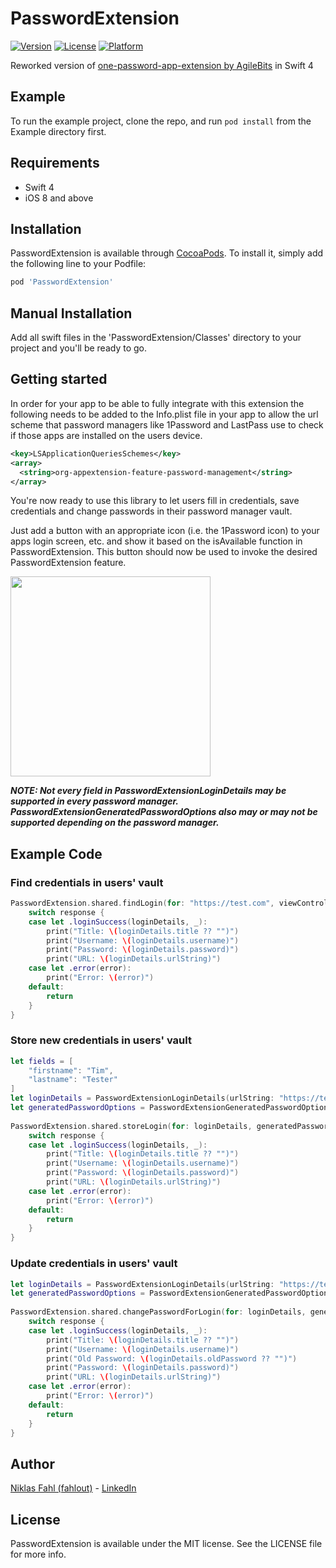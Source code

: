 # PasswordExtension

[![Version](https://img.shields.io/cocoapods/v/PasswordExtension.svg?style=flat)](http://cocoapods.org/pods/PasswordExtension)
[![License](https://img.shields.io/cocoapods/l/PasswordExtension.svg?style=flat)](http://cocoapods.org/pods/PasswordExtension)
[![Platform](https://img.shields.io/cocoapods/p/PasswordExtension.svg?style=flat)](http://cocoapods.org/pods/PasswordExtension)

Reworked version of [one-password-app-extension by AgileBits](https://github.com/agilebits/onepassword-app-extension) in Swift 4

## Example

To run the example project, clone the repo, and run `pod install` from the Example directory first.

## Requirements

- Swift 4
- iOS 8 and above

## Installation

PasswordExtension is available through [CocoaPods](http://cocoapods.org). To install
it, simply add the following line to your Podfile:

```ruby
pod 'PasswordExtension'
```

## Manual Installation

Add all swift files in the 'PasswordExtension/Classes' directory to your project and you'll be ready to go.

## Getting started

In order for your app to be able to fully integrate with this extension the following needs to be added to the Info.plist file in your app to allow the url scheme that password managers like 1Password and LastPass use to check if those apps are installed on the users device.

```XML
<key>LSApplicationQueriesSchemes</key>
<array>
  <string>org-appextension-feature-password-management</string>
</array>
```

You're now ready to use this library to let users fill in credentials, save credentials and change passwords in their password manager vault.

Just add a button with an appropriate icon (i.e. the 1Password icon) to your apps login screen, etc. and show it based on the isAvailable function in PasswordExtension. This button should now be used to invoke the desired PasswordExtension feature.

<img src="https://github.com/fahlout/PasswordExtension/raw/master/Resources/LoginScreen.png" width="320">

***NOTE: Not every field in PasswordExtensionLoginDetails may be supported in every password manager. PasswordExtensionGeneratedPasswordOptions also may or may not be supported depending on the password manager.***

## Example Code

### Find credentials in users' vault

```swift
PasswordExtension.shared.findLogin(for: "https://test.com", viewController: self, sender: nil) { (response) in
    switch response {
    case let .loginSuccess(loginDetails, _):
        print("Title: \(loginDetails.title ?? "")")
        print("Username: \(loginDetails.username)")
        print("Password: \(loginDetails.password)")
        print("URL: \(loginDetails.urlString)")
    case let .error(error):
        print("Error: \(error)")
    default:
        return
    }
}
```

### Store new credentials in users' vault

```swift
let fields = [
    "firstname": "Tim",
    "lastname": "Tester"
]
let loginDetails = PasswordExtensionLoginDetails(urlString: "https://test.com", username: "tester1337", password: "test1234", title: "Test App", notes: "Saved with PasswordExtension", fields: fields)
let generatedPasswordOptions = PasswordExtensionGeneratedPasswordOptions(minLength: 5, maxLength: 45)
        
PasswordExtension.shared.storeLogin(for: loginDetails, generatedPasswordOptions: generatedPasswordOptions, viewController: self, sender: nil) { (response) in
    switch response {
    case let .loginSuccess(loginDetails, _):
        print("Title: \(loginDetails.title ?? "")")
        print("Username: \(loginDetails.username)")
        print("Password: \(loginDetails.password)")
        print("URL: \(loginDetails.urlString)")
    case let .error(error):
        print("Error: \(error)")
    default:
        return
    }
}
```

### Update credentials in users' vault

```swift
let loginDetails = PasswordExtensionLoginDetails(urlString: "https://test.com", username: "tester1337", password: "test4231", oldPassword: "test1234", notes: "Saved with PasswordExtension")
let generatedPasswordOptions = PasswordExtensionGeneratedPasswordOptions(minLength: 5, maxLength: 45)
        
PasswordExtension.shared.changePasswordForLogin(for: loginDetails, generatedPasswordOptions: generatedPasswordOptions, viewController: self, sender: nil) { (response) in
    switch response {
    case let .loginSuccess(loginDetails, _):
        print("Title: \(loginDetails.title ?? "")")
        print("Username: \(loginDetails.username)")
        print("Old Password: \(loginDetails.oldPassword ?? "")")
        print("Password: \(loginDetails.password)")
        print("URL: \(loginDetails.urlString)")
    case let .error(error):
        print("Error: \(error)")
    default:
        return
    }
}
```

## Author

[Niklas Fahl (fahlout)](http://bit.ly/fahlout) - [LinkedIn](http://bit.ly/linked-in-niklas-fahl)

## License

PasswordExtension is available under the MIT license. See the LICENSE file for more info.
